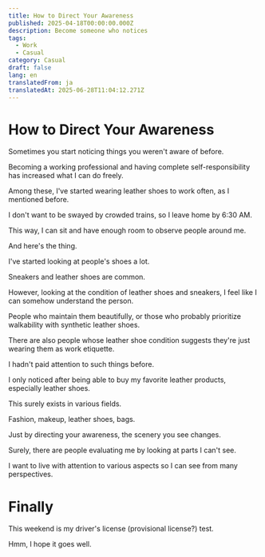 ```yaml
---
title: How to Direct Your Awareness
published: 2025-04-18T00:00:00.000Z
description: Become someone who notices
tags:
  - Work
  - Casual
category: Casual
draft: false
lang: en
translatedFrom: ja
translatedAt: 2025-06-28T11:04:12.271Z
---
```


# How to Direct Your Awareness

Sometimes you start noticing things you weren't aware of before.

Becoming a working professional and having complete self-responsibility has increased what I can do freely.

Among these, I've started wearing leather shoes to work often, as I mentioned before.

I don't want to be swayed by crowded trains, so I leave home by 6:30 AM.

This way, I can sit and have enough room to observe people around me.

And here's the thing.

I've started looking at people's shoes a lot.

Sneakers and leather shoes are common.

However, looking at the condition of leather shoes and sneakers, I feel like I can somehow understand the person.

People who maintain them beautifully, or those who probably prioritize walkability with synthetic leather shoes.

There are also people whose leather shoe condition suggests they're just wearing them as work etiquette.

I hadn't paid attention to such things before.

I only noticed after being able to buy my favorite leather products, especially leather shoes.

This surely exists in various fields.

Fashion, makeup, leather shoes, bags.

Just by directing your awareness, the scenery you see changes.

Surely, there are people evaluating me by looking at parts I can't see.

I want to live with attention to various aspects so I can see from many perspectives.

# Finally

This weekend is my driver's license (provisional license?) test.

Hmm, I hope it goes well.

